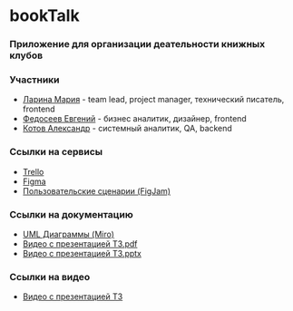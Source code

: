 # bookTalk

### Приложение для организации деательности книжных клубов

### Участники
* [Ларина Мария](https://github.com/marylarina) - team lead, project manager, технический писатель, frontend
* [Федосеев Евгений](https://github.com/zhekkkk) - бизнес аналитик, дизайнер, frontend
* [Котов Александр](https://github.com/marylarina) - системный аналитик, QA, backend
### Ссылки на сервисы
* [Trello](https://trello.com/b/12DmkiM4/%D1%82%D0%BF-booktalk)
* [Figma](https://www.figma.com/file/ZdjfblitI1FBKpmhqKCuHt/%D1%83%D0%B1%D0%B8%D0%B9%D1%86%D0%B0-%D0%B1%D1%83%D0%BA%D0%BC%D0%B5%D0%B9%D1%82%D0%B0?type=design&node-id=0-1&mode=design&t=Rb1ji2QqEjfmZ4XV-0)
* [Пользовательские сценарии (FigJam)](https://www.figma.com/file/NeAYUjEDRsSMAPya95nUgW/user-flows?type=whiteboard&node-id=0%3A1&t=mE9dnxibDY9lPRCa-1)
### Ссылки на документацию
* [UML Диаграммы (Miro)](https://miro.com/app/board/uXjVNqVhdRU=/)
* [Видео с презентацией ТЗ.pdf](https://github.com/AlexandrCSF/bookTalk_Docs/blob/main/Презентация%20ТЗ.pdf)
* [Видео с презентацией ТЗ.pptx](https://github.com/AlexandrCSF/bookTalk_Docs/blob/main/Презентация%20ТЗ.pptx)
### Ссылки на видео
* [Видео с презентацией ТЗ](https://youtu.be/_u3xLzZcN6k)
